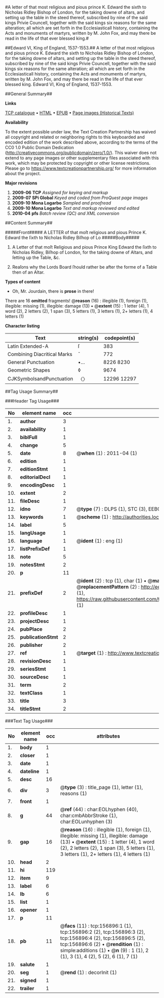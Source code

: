 #A letter of that most religious and pious prince K. Edward the sixth to Nicholas Ridley Bishop of London,  for the taking downe of altars, and setting up the table in the steed thereof, subscribed by nine of the said kings Privie Councell, together with the said kings six reasons for the same alteration; all which are set forth in the Ecclesiasticall history, containing the Acts and monuments of martyrs, written by M. John Fox, and may there be read in the life of that ever blessed king.#

##Edward VI, King of England, 1537-1553.##
A letter of that most religious and pious prince K. Edward the sixth to Nicholas Ridley Bishop of London,  for the taking downe of altars, and setting up the table in the steed thereof, subscribed by nine of the said kings Privie Councell, together with the said kings six reasons for the same alteration; all which are set forth in the Ecclesiasticall history, containing the Acts and monuments of martyrs, written by M. John Fox, and may there be read in the life of that ever blessed king.
Edward VI, King of England, 1537-1553.

##General Summary##

**Links**

[TCP catalogue](http://www.ota.ox.ac.uk/tcp/)  • 
[HTML](http://tei.it.ox.ac.uk/tcp/Texts-HTML/free/A83/A83068.html)  • 
[EPUB](http://tei.it.ox.ac.uk/tcp/Texts-EPUB/free/A83/A83068.epub) • 
[Page images (Historical Texts)](https://historicaltexts.jisc.ac.uk/eebo-99871284e)

**Availability**

To the extent possible under law, the Text Creation Partnership has waived all copyright and related or neighboring rights to this keyboarded and encoded edition of the work described above, according to the terms of the CC0 1.0 Public Domain Dedication (http://creativecommons.org/publicdomain/zero/1.0/). This waiver does not extend to any page images or other supplementary files associated with this work, which may be protected by copyright or other license restrictions. Please go to https://www.textcreationpartnership.org/ for more information about the project.

**Major revisions**

1. __2009-06__ __TCP__ *Assigned for keying and markup*
1. __2009-07__ __SPi Global__ *Keyed and coded from ProQuest page images*
1. __2009-10__ __Mona Logarbo__ *Sampled and proofread*
1. __2009-10__ __Mona Logarbo__ *Text and markup reviewed and edited*
1. __2010-04__ __pfs__ *Batch review (QC) and XML conversion*

##Content Summary##

#####Front#####
A LETTER of that moſt religious and pious Prince K. Edward the ſixth to Nicholas Ridley Biſhop of Lo
#####Body#####

1. A Letter of that moſt Religious and pious Prince King Edward the ſixth to Nicholas Ridley, Biſhop of London, for the taking downe of Altars, and ſetting up the Table, &c.

1. Reaſons why the Lords Board ſhould rather be after the forme of a Table then of an Altar.

**Types of content**

  * Oh, Mr. Jourdain, there is **prose** in there!

There are 16 **omitted** fragments! 
 @__reason__ (16) : illegible (1), foreign (1), illegible: missing (1), illegible: damage (13)  •  @__extent__ (15) : 1 letter (4), 1 word (2), 2 letters (2), 1 span (3), 5 letters (1), 3 letters (1), 2+ letters (1), 4 letters (1)

**Character listing**


|Text|string(s)|codepoint(s)|
|---|---|---|
|Latin Extended-A|ſ|383|
|Combining             Diacritical Marks|̄|772|
|General Punctuation|•…|8226 8230|
|Geometric Shapes|◊|9674|
|CJKSymbolsandPunctuation|〈〉|12296 12297|

##Tag Usage Summary##

###Header Tag Usage###

|No|element name|occ|attributes|
|---|---|---|---|
|1.|__author__|3||
|2.|__availability__|1||
|3.|__biblFull__|1||
|4.|__change__|5||
|5.|__date__|8| @__when__ (1) : 2011-04 (1)|
|6.|__edition__|1||
|7.|__editionStmt__|1||
|8.|__editorialDecl__|1||
|9.|__encodingDesc__|1||
|10.|__extent__|2||
|11.|__fileDesc__|1||
|12.|__idno__|7| @__type__ (7) : DLPS (1), STC (3), EEBO-CITATION (1), PROQUEST (1), VID (1)|
|13.|__keywords__|1| @__scheme__ (1) : http://authorities.loc.gov/ (1)|
|14.|__label__|5||
|15.|__langUsage__|1||
|16.|__language__|1| @__ident__ (1) : eng (1)|
|17.|__listPrefixDef__|1||
|18.|__note__|5||
|19.|__notesStmt__|2||
|20.|__p__|11||
|21.|__prefixDef__|2| @__ident__ (2) : tcp (1), char (1)  •  @__matchPattern__ (2) : ([0-9\-]+):([0-9IVX]+) (1), (.+) (1)  •  @__replacementPattern__ (2) : http://eebo.chadwyck.com/downloadtiff?vid=$1&page=$2 (1), https://raw.githubusercontent.com/textcreationpartnership/Texts/master/tcpchars.xml#$1 (1)|
|22.|__profileDesc__|1||
|23.|__projectDesc__|1||
|24.|__pubPlace__|2||
|25.|__publicationStmt__|2||
|26.|__publisher__|2||
|27.|__ref__|1| @__target__ (1) : http://www.textcreationpartnership.org/docs/. (1)|
|28.|__revisionDesc__|1||
|29.|__seriesStmt__|1||
|30.|__sourceDesc__|1||
|31.|__term__|2||
|32.|__textClass__|1||
|33.|__title__|3||
|34.|__titleStmt__|2||


###Text Tag Usage###

|No|element name|occ|attributes|
|---|---|---|---|
|1.|__body__|1||
|2.|__closer__|1||
|3.|__date__|1||
|4.|__dateline__|1||
|5.|__desc__|16||
|6.|__div__|3| @__type__ (3) : title_page (1), letter (1), reasons (1)|
|7.|__front__|1||
|8.|__g__|44| @__ref__ (44) : char:EOLhyphen (40), char:cmbAbbrStroke (1), char:EOLunhyphen (3)|
|9.|__gap__|16| @__reason__ (16) : illegible (1), foreign (1), illegible: missing (1), illegible: damage (13)  •  @__extent__ (15) : 1 letter (4), 1 word (2), 2 letters (2), 1 span (3), 5 letters (1), 3 letters (1), 2+ letters (1), 4 letters (1)|
|10.|__head__|2||
|11.|__hi__|119||
|12.|__item__|9||
|13.|__label__|6||
|14.|__lb__|6||
|15.|__list__|1||
|16.|__opener__|1||
|17.|__p__|11||
|18.|__pb__|11| @__facs__ (11) : tcp:156896:1 (1), tcp:156896:2 (2), tcp:156896:3 (2), tcp:156896:4 (2), tcp:156896:5 (2), tcp:156896:6 (2)  •  @__rendition__ (1) : simple:additions (1)  •  @__n__ (9) : 1 (1), 2 (1), 3 (1), 4 (2), 5 (2), 6 (1), 7 (1)|
|19.|__salute__|1||
|20.|__seg__|1| @__rend__ (1) : decorInit (1)|
|21.|__signed__|1||
|22.|__trailer__|1||
